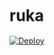 # ruka

[![Deploy](https://www.herokucdn.com/deploy/button.svg)](http://heroku.com/deploy?template=https://github.com/DARKCRIME1/ruka)
